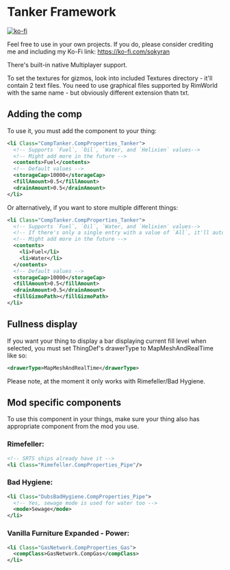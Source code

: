 # Tanker Framework

[![ko-fi](https://ko-fi.com/img/githubbutton_sm.svg)](https://ko-fi.com/E1E120FY7)

Feel free to use in your own projects. If you do, please consider crediting me and including my Ko-Fi link: https://ko-fi.com/sokyran

There's built-in native Multiplayer support.

To set the textures for gizmos, look into included Textures directory - it'll contain 2 text files. You need to use graphical files supported by RimWorld with the same name - but obviously different extension thatn txt.

## Adding the comp

To use it, you must add the component to your thing:

```xml
<li Class="CompTanker.CompProperties_Tanker">
  <!-- Supports `Fuel`, `Oil`, `Water, and `Helixien` values-->
  <!-- Might add more in the future -->
  <contents>Fuel</contents>
  <!-- Default values -->
  <storageCap>10000</storageCap>
  <fillAmount>0.5</fillAmount>
  <drainAmount>0.5</drainAmount>
</li>
```

Or alternatively, if you want to store multiple different things:

```xml
<li Class="CompTanker.CompProperties_Tanker">
  <!-- Supports `Fuel`, `Oil`, `Water, and `Helixien` values-->
  <!-- If there's only a single entry with a value of `All`, it'll automatically support all storage types -->
  <!-- Might add more in the future -->
  <contents>
	<li>Fuel</li>
	<li>Water</li>
  </contents>
  <!-- Default values -->
  <storageCap>10000</storageCap>
  <fillAmount>0.5</fillAmount>
  <drainAmount>0.5</drainAmount>
  <fillGizmoPath></fillGizmoPath>
</li>
```

## Fullness display

If you want your thing to display a bar displaying current fill level when selected, you must set ThingDef's drawerType to MapMeshAndRealTime like so:
```xml
<drawerType>MapMeshAndRealTime</drawerType>
```
Please note, at the moment it only works with Rimefeller/Bad Hygiene.

## Mod specific components

To use this component in your things, make sure your thing also has appropriate component from the mod you use.

### Rimefeller:
```xml
<!-- SRTS ships already have it -->
<li Class="Rimefeller.CompProperties_Pipe"/>
```

### Bad Hygiene:
```xml
<li Class="DubsBadHygiene.CompProperties_Pipe">
  <!-- Yes, sewage mode is used for water too -->
  <mode>Sewage</mode>
</li>
```

### Vanilla Furniture Expanded - Power:
```xml
<li Class="GasNetwork.CompProperties_Gas">
  <compClass>GasNetwork.CompGas</compClass>
</li>
```
